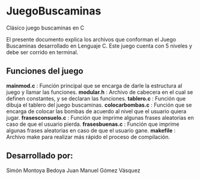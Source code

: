 # JuegoBuscaminas
Clásico juego buscaminas en C


El presente documento explica los archivos que conforman el Juego Buscaminas desarrollado en Lenguaje C. Este juego cuenta con 5 niveles y debe ser corrido en terminal.


## Funciones del juego

**mainmod.c** : Función principal que se encarga de darle la estructura al juego y llamar las funciones.
**modular.h** : Archivo de cabecera en el cual se definen constantes, y se declaran las funciones.
**tablero.c** : Función que dibuja el tablero del juego buscaminas.
**colocarbombas.c** : Función que se encarga de colocar las bombas de acuerdo al nivel que el usuario quiera jugar.
**frasesconsuelo.c** : Función que imprime algunas frases aleatorias en caso de que el usuario pierda.
**frasesbuenas.c** : Función que imprime algunas frases aleatorias en caso de que el usuario gane.
**makefile** : Archivo make para realizar más rápido el proceso de compilación.

## Desarrollado por:
Simón Montoya Bedoya
Juan Manuel Gómez Vásquez

